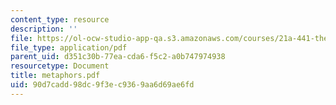 ```yaml
---
content_type: resource
description: ''
file: https://ol-ocw-studio-app-qa.s3.amazonaws.com/courses/21a-441-the-conquest-of-america-spring-2004/90d7cadd98dc9f3ec9369aa6d69ae6fd_metaphors.pdf
file_type: application/pdf
parent_uid: d351c30b-77ea-cda6-f5c2-a0b747974938
resourcetype: Document
title: metaphors.pdf
uid: 90d7cadd-98dc-9f3e-c936-9aa6d69ae6fd
---
```

